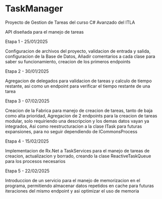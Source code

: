 # TaskManager

Proyecto de Gestion de Tareas del curso C# Avanzado del ITLA

API diseñada para el manejo de tareas

Etapa 1 - 25/01/2025

Configuracion de archivos del proyecto, validacion de entrada y salida, configuracion de la Base de Datos,
Añadir comentarios a cada clase para saber su funcionamiento, creacion de los primeros endpoints

Etapa 2 - 30/01/2025

Agregacion de delegados para validacion de tareas y calculo de tiempo restante, asi como un endpoint para verificar el tiempo restante de una tarea

Etapa 3 - 07/02/2025

Creacion de la Fabrica para manejo de creacion de tareas, tanto de baja como alta prioridad, 
Agregacion de 2 endpoints para la creacion de tareas modular, solo requiriendo una descripcion y los demas datos vayan ya integrados,
Asi como reestructuracion a la clase ITask para futuras expansiones, para no seguir dependiendo de ICommonsProcess

Etapa 4 - 15/02/2025 

Implementacion de Rx.Net a TaskServices para el manejo de tareas de creacion, actualizacion y borrado, creando la clase ReactiveTaskQueue
para los procesos necesarios

Etapa 5 - 22/02/2025

Introduccion de un servicio para el manejo de memorizacion en el programa, permitiendo almacenar datos repetidos en cache para futuras
iteraciones del mismo endpoint y asi optimizar el uso de memoria
